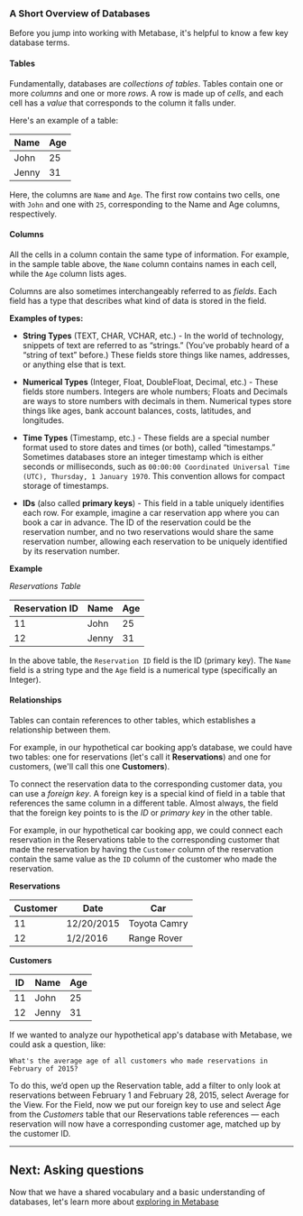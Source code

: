 ### A Short Overview of Databases
Before you jump into working with Metabase, it's helpful to know a few key database terms.

#### Tables
Fundamentally, databases are *collections of tables*. Tables contain one or more *columns* and one or more *rows*. A row is made up of *cells*, and each cell has a *value* that corresponds to the column it falls under.  

Here's an example of a table:

| Name  | Age |
| ----- | --- |
| John  | 25  |
| Jenny | 31  |

Here, the columns are `Name` and `Age`. The first row contains two cells, one with `John` and one with `25`, corresponding to the Name and Age columns, respectively.

#### Columns
All the cells in a column contain the same type of information. For example, in the sample table above, the `Name` column contains names in each cell, while the `Age` column lists ages.  

Columns are also sometimes interchangeably referred to as *fields*. Each field has a type that describes what kind of data is stored in the field.


**Examples of types:**

* **String Types** (TEXT, CHAR, VCHAR, etc.)  - In the world of technology, snippets of text are referred to as “strings.” (You’ve probably heard of a “string of text” before.) These fields store things like names, addresses, or anything else that is text.

* **Numerical Types** (Integer, Float, DoubleFloat, Decimal, etc.) - These fields store numbers. Integers are whole numbers; Floats and Decimals are ways to store numbers with decimals in them. Numerical types store things like ages, bank account balances, costs, latitudes, and longitudes.

* **Time Types** (Timestamp, etc.) - These fields are a special number format used to store dates and times (or both), called “timestamps.” Sometimes databases store an integer timestamp which is either seconds or milliseconds, such as `00:00:00 Coordinated Universal Time (UTC), Thursday, 1 January 1970`. This convention  allows for compact storage of timestamps.

* **IDs** (also called **primary keys**) - This field in a table uniquely identifies each row.  For example, imagine a car reservation app where you can book a car in advance. The ID of the reservation could be the reservation number, and no two reservations would share the same reservation number, allowing each reservation to be uniquely identified by its reservation number.

**Example**

*Reservations Table*

| Reservation ID  | Name  | Age   |  
| --------------  | ----- | ----  |
| 11              | John  | 25    |
| 12              | Jenny | 31    |

In the above table, the `Reservation ID` field is the ID (primary key). The `Name` field is a string type and the `Age` field is a numerical type (specifically an Integer).   


#### Relationships
Tables can contain references to other tables, which establishes a relationship between them.

For example, in our hypothetical car booking app’s database, we could have two tables: one for reservations (let's call it **Reservations**) and one for customers, (we'll call this one **Customers**).  

To connect the reservation data to the corresponding customer data, you can use a *foreign key*.  A foreign key is a special kind of field in a table that references the same column in a different table. Almost always, the field that the foreign key points to is the *ID* or *primary key* in the other table.

For example, in our hypothetical car booking app, we could connect each reservation in the Reservations table to the corresponding customer that made the reservation by having the `Customer` column of the reservation contain the same value as the `ID` column of the customer who made the reservation.

**Reservations**

| Customer | Date | Car |
| ---- | --- | --- |
| 11 | 12/20/2015 | Toyota Camry |
| 12 | 1/2/2016 | Range Rover |


**Customers**

| ID | Name| Age |  
| ---- | --- | --- |
| 11| John | 25 |
| 12| Jenny | 31 |

If we wanted to analyze our hypothetical app's database with Metabase, we could ask a question, like:

    What's the average age of all customers who made reservations in February of 2015?

To do this, we’d open up the Reservation table, add a filter to only look at reservations between February 1 and February 28, 2015, select Average for the View. For the Field, now we put our foreign key to use and select Age from the *Customers* table that our Reservations table references — each reservation will now have a corresponding customer age, matched up by the customer ID.

---

## Next: Asking questions
Now that we have a shared vocabulary and a basic understanding of databases, let's learn more about [exploring in Metabase](03-basic-exploration.md)
